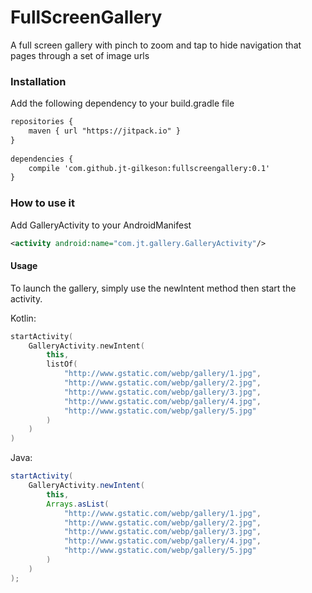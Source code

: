 # FullScreenGallery
A full screen gallery with pinch to zoom and tap to hide navigation that pages through a set of image urls

### Installation
Add the following dependency to your build.gradle file
```xml
repositories {
    maven { url "https://jitpack.io" }
}
	
dependencies {
    compile 'com.github.jt-gilkeson:fullscreengallery:0.1'
}
```

### How to use it

Add GalleryActivity to your AndroidManifest
```xml
<activity android:name="com.jt.gallery.GalleryActivity"/>
```

#### Usage
To launch the gallery, simply use the newIntent method then start the activity.

Kotlin:
```kotlin
startActivity(
    GalleryActivity.newIntent(
        this,
        listOf(
            "http://www.gstatic.com/webp/gallery/1.jpg",
            "http://www.gstatic.com/webp/gallery/2.jpg",
            "http://www.gstatic.com/webp/gallery/3.jpg",
            "http://www.gstatic.com/webp/gallery/4.jpg",
            "http://www.gstatic.com/webp/gallery/5.jpg"
        )
    )
)
```

Java:
```java
startActivity(
    GalleryActivity.newIntent(
        this,
        Arrays.asList(
            "http://www.gstatic.com/webp/gallery/1.jpg",
            "http://www.gstatic.com/webp/gallery/2.jpg",
            "http://www.gstatic.com/webp/gallery/3.jpg",
            "http://www.gstatic.com/webp/gallery/4.jpg",
            "http://www.gstatic.com/webp/gallery/5.jpg"
        )
    )
);
```
